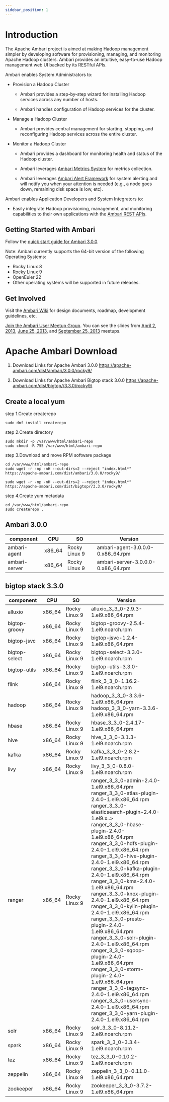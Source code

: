 ```yaml
---
sidebar_position: 1
---
```


# Introduction

The Apache Ambari project is aimed at making Hadoop management simpler by developing software for provisioning, managing, and monitoring Apache Hadoop clusters. Ambari provides an intuitive, easy-to-use Hadoop management web UI backed by its RESTful APIs.

Ambari enables System Administrators to:

* Provision a Hadoop Cluster
  - Ambari provides a step-by-step wizard for installing Hadoop services across any number of hosts.

  - Ambari handles configuration of Hadoop services for the cluster.

* Manage a Hadoop Cluster
  - Ambari provides central management for starting, stopping, and reconfiguring Hadoop services across the entire cluster.

* Monitor a Hadoop Cluster
  - Ambari provides a dashboard for monitoring health and status of the Hadoop cluster.

  - Ambari leverages [Ambari Metrics System](https://issues.apache.org/jira/browse/AMBARI-5707) for metrics collection.

  - Ambari leverages [Ambari Alert Framework](https://issues.apache.org/jira/browse/AMBARI-6354) for system alerting and will notify you when your attention is needed (e.g., a node goes down, remaining disk space is low, etc).

Ambari enables Application Developers and System Integrators to:

* Easily integrate Hadoop provisioning, management, and monitoring capabilities to their own applications with the [Ambari REST APIs](https://github.com/apache/ambari/blob/trunk/ambari-server/docs/api/v1/index.md).

## Getting Started with Ambari

Follow the [quick start guide for Ambari 3.0.0](quick-start/quick-start-guide.md).

Note: Ambari currently supports the 64-bit version of the following Operating Systems:

* Rocky Linux 8
* Rocky Linux 9
* OpenEuler 22
* Other operating systems will be supported in future releases.

## Get Involved

Visit the [Ambari Wiki](https://cwiki.apache.org/confluence/display/AMBARI/Ambari) for design documents, roadmap, development guidelines, etc.

[Join the Ambari User Meetup Group](http://www.meetup.com/Apache-Ambari-User-Group). You can see the slides from [April 2, 2013](http://www.meetup.com/Apache-Ambari-User-Group/events/109316812/), [June 25, 2013](http://www.meetup.com/Apache-Ambari-User-Group/events/119184782/), and [September 25, 2013](http://www.meetup.com/Apache-Ambari-User-Group/events/134373312/) meetups.



# Apache Ambari Download
1. Download Links for Apache Ambari 3.0.0
https://apache-ambari.com/dist/ambari/3.0.0/rocky9/

2. Download Links for Apache Ambari Bigtop stack 3.0.0
https://apache-ambari.com/dist/bigtop//3.3.0/rocky9/


## Create a local yum
step 1.Create createrepo
```
sudo dnf install createrepo
```
step 2.Create directory
```
sudo mkdir -p /var/www/html/ambari-repo
sudo chmod -R 755 /var/www/html/ambari-repo
```
step 3.Download and move RPM software package
```
cd /var/www/html/ambari-repo
sudo wget -r -np -nH --cut-dirs=2 --reject "index.html*" https://apache-ambari.com/dist/ambari/3.0.0/rocky9/

sudo wget -r -np -nH --cut-dirs=2 --reject "index.html*" https://apache-ambari.com/dist/bigtop//3.3.0/rocky9/
```
step 4.Create yum metadata
```
cd /var/www/html/ambari-repo
sudo createrepo .
```

## Ambari 3.0.0

| component | CPU | SO| Version |
| --- | --- | ---- | ---- |
| ambari-agent | x86_64 | Rocky Linux 9 | ambari-agent-3.0.0.0-0.x86_64.rpm |
| ambari-server | x86_64 | Rocky Linux 9 | ambari-server-3.0.0.0-0.x86_64.rpm |



## bigtop stack 3.3.0 

| component | CPU | SO | Version |
| --- | --- | ---- | ---- |
| alluxio | x86_64 | Rocky Linux 9 | alluxio_3_3_0-2.9.3-1.el9.x86_64.rpm  |
| bigtop-groovy | x86_64 | Rocky Linux 9 | bigtop-groovy-2.5.4-1.el9.noarch.rpm |
| bigtop-jsvc | x86_64 | Rocky Linux 9 |bigtop-jsvc-1.2.4-1.el9.x86_64.rpm     
| bigtop-select | x86_64 | Rocky Linux 9 |bigtop-select-3.3.0-1.el9.noarch.rpm |
| bigtop-utils |  x86_64 | Rocky Linux 9 |bigtop-utils-3.3.0-1.el9.noarch.rpm     |
| flink | x86_64 | Rocky Linux 9 |flink_3_3_0-1.16.2-1.el9.noarch.rpm     |
| hadoop | x86_64 | Rocky Linux 9 |hadoop_3_3_0-3.3.6-1.el9.x86_64.rpm <br> hadoop_3_3_0-yarn-3.3.6-1.el9.x86_64.rpm |
| hbase | x86_64 | Rocky Linux 9 |hbase_3_3_0-2.4.17-1.el9.x86_64.rpm |
| hive | x86_64 | Rocky Linux 9 |hive_3_3_0-3.1.3-1.el9.noarch.rpm  |
| kafka | x86_64 | Rocky Linux 9 |kafka_3_3_0-2.8.2-1.el9.noarch.rpm   |
| livy | x86_64 | Rocky Linux 9 |livy_3_3_0-0.8.0-1.el9.noarch.rpm  |
| ranger | x86_64 | Rocky Linux 9 | ranger_3_3_0-admin-2.4.0-1.el9.x86_64.rpm          <br>ranger_3_3_0-atlas-plugin-2.4.0-1.el9.x86_64.rpm   <br>ranger_3_3_0-elasticsearch-plugin-2.4.0-1.el9.x..> <br>ranger_3_3_0-hbase-plugin-2.4.0-1.el9.x86_64.rpm   <br>ranger_3_3_0-hdfs-plugin-2.4.0-1.el9.x86_64.rpm    <br>ranger_3_3_0-hive-plugin-2.4.0-1.el9.x86_64.rpm    <br>ranger_3_3_0-kafka-plugin-2.4.0-1.el9.x86_64.rpm   <br>ranger_3_3_0-kms-2.4.0-1.el9.x86_64.rpm            <br>ranger_3_3_0-knox-plugin-2.4.0-1.el9.x86_64.rpm    <br>ranger_3_3_0-kylin-plugin-2.4.0-1.el9.x86_64.rpm   <br>ranger_3_3_0-presto-plugin-2.4.0-1.el9.x86_64.rpm  <br>ranger_3_3_0-solr-plugin-2.4.0-1.el9.x86_64.rpm    <br>ranger_3_3_0-sqoop-plugin-2.4.0-1.el9.x86_64.rpm   <br>ranger_3_3_0-storm-plugin-2.4.0-1.el9.x86_64.rpm   <br>ranger_3_3_0-tagsync-2.4.0-1.el9.x86_64.rpm        <br>ranger_3_3_0-usersync-2.4.0-1.el9.x86_64.rpm       <br>ranger_3_3_0-yarn-plugin-2.4.0-1.el9.x86_64.rpm  |
| solr | x86_64 | Rocky Linux 9 | solr_3_3_0-8.11.2-2.el9.noarch.rpm  |
| spark | x86_64 | Rocky Linux 9 | spark_3_3_0-3.3.4-1.el9.noarch.rpm  |
| tez | x86_64 | Rocky Linux 9 | tez_3_3_0-0.10.2-1.el9.noarch.rpm |
| zeppelin | x86_64 | Rocky Linux 9 | zeppelin_3_3_0-0.11.0-1.el9.x86_64.rpm |
| zookeeper | x86_64 | Rocky Linux 9 | zookeeper_3_3_0-3.7.2-1.el9.x86_64.rpm  |
